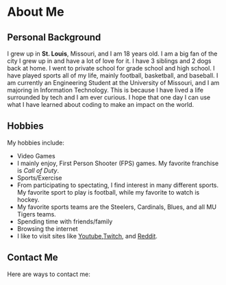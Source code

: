 # About Me
## Personal Background
I grew up in **St. Louis**, Missouri, and I am 18 years old. I am a big fan of the city I grew up in and have a lot of love for it. I have 3 siblings and 2 dogs back at home. I went to private school for grade school and high school. I have played sports all of my life, mainly football, basketball, and baseball. I am currently an Engineering Student at the University of Missouri, and I am majoring in Information Technology. This is because I have lived a life surrounded by tech and I am ever curious. I hope that one day I can use what I have learned about coding to make an impact on the world. 
## Hobbies
My hobbies include:
* Video Games
 * I mainly enjoy, First Person Shooter (FPS) games. My favorite franchise is _Call of Duty_.
* Sports/Exercise
 * From participating to spectating, I find interest in many different sports. My favorite sport to play is football, while my favorite to watch is hockey. 
 * My favorite sports teams are the Steelers, Cardinals, Blues, and all MU Tigers teams. 
* Spending time with friends/family
* Browsing the internet
 * I like to visit sites like [Youtube](www.youtube.com),[Twitch](www.twitch.tv), and [Reddit](www.reddit.com).

 ## Contact Me 
Here are ways to contact me:
